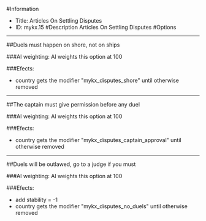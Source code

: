 #Information
 - Title: Articles On Settling Disputes
 - ID: mykx.15
#Description
Articles On Settling Disputes
#Options

___
##Duels must happen on shore, not on ships

###AI weighting:
AI weights this option at 100


###Efects:<ul><li>country gets the modifier "mykx_disputes_shore" until otherwise removed</li></ul>

___
##The captain must give permission before any duel

###AI weighting:
AI weights this option at 100


###Efects:<ul><li>country gets the modifier "mykx_disputes_captain_approval" until otherwise removed</li></ul>

___
##Duels will be outlawed, go to a judge if you must

###AI weighting:
AI weights this option at 100


###Efects:<ul><li>add stability = -1</li><li>country gets the modifier "mykx_disputes_no_duels" until otherwise removed</li></ul>
